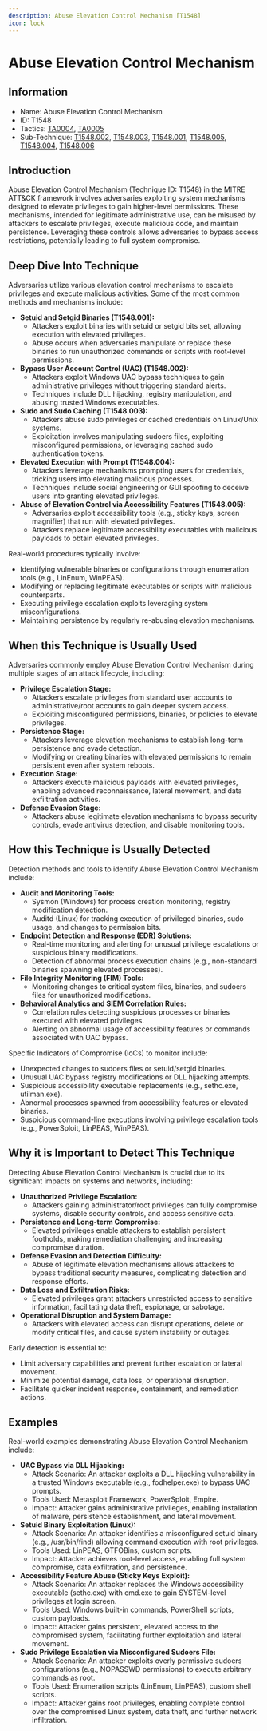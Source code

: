 ```yaml
---
description: Abuse Elevation Control Mechanism [T1548]
icon: lock
---
```


# Abuse Elevation Control Mechanism

## Information

* Name: Abuse Elevation Control Mechanism
* ID: T1548
* Tactics: [TA0004](../../ta0004/), [TA0005](../)
* Sub-Technique: [T1548.002](t1548.002.md), [T1548.003](t1548.003.md), [T1548.001](t1548.001.md), [T1548.005](t1548.005.md), [T1548.004](t1548.004.md), [T1548.006](t1548.006.md)

## Introduction

Abuse Elevation Control Mechanism (Technique ID: T1548) in the MITRE ATT\&CK framework involves adversaries exploiting system mechanisms designed to elevate privileges to gain higher-level permissions. These mechanisms, intended for legitimate administrative use, can be misused by attackers to escalate privileges, execute malicious code, and maintain persistence. Leveraging these controls allows adversaries to bypass access restrictions, potentially leading to full system compromise.

## Deep Dive Into Technique

Adversaries utilize various elevation control mechanisms to escalate privileges and execute malicious activities. Some of the most common methods and mechanisms include:

* **Setuid and Setgid Binaries (T1548.001):**
  * Attackers exploit binaries with setuid or setgid bits set, allowing execution with elevated privileges.
  * Abuse occurs when adversaries manipulate or replace these binaries to run unauthorized commands or scripts with root-level permissions.
* **Bypass User Account Control (UAC) (T1548.002):**
  * Attackers exploit Windows UAC bypass techniques to gain administrative privileges without triggering standard alerts.
  * Techniques include DLL hijacking, registry manipulation, and abusing trusted Windows executables.
* **Sudo and Sudo Caching (T1548.003):**
  * Attackers abuse sudo privileges or cached credentials on Linux/Unix systems.
  * Exploitation involves manipulating sudoers files, exploiting misconfigured permissions, or leveraging cached sudo authentication tokens.
* **Elevated Execution with Prompt (T1548.004):**
  * Attackers leverage mechanisms prompting users for credentials, tricking users into elevating malicious processes.
  * Techniques include social engineering or GUI spoofing to deceive users into granting elevated privileges.
* **Abuse of Elevation Control via Accessibility Features (T1548.005):**
  * Adversaries exploit accessibility tools (e.g., sticky keys, screen magnifier) that run with elevated privileges.
  * Attackers replace legitimate accessibility executables with malicious payloads to obtain elevated privileges.

Real-world procedures typically involve:

* Identifying vulnerable binaries or configurations through enumeration tools (e.g., LinEnum, WinPEAS).
* Modifying or replacing legitimate executables or scripts with malicious counterparts.
* Executing privilege escalation exploits leveraging system misconfigurations.
* Maintaining persistence by regularly re-abusing elevation mechanisms.

## When this Technique is Usually Used

Adversaries commonly employ Abuse Elevation Control Mechanism during multiple stages of an attack lifecycle, including:

* **Privilege Escalation Stage:**
  * Attackers escalate privileges from standard user accounts to administrative/root accounts to gain deeper system access.
  * Exploiting misconfigured permissions, binaries, or policies to elevate privileges.
* **Persistence Stage:**
  * Attackers leverage elevation mechanisms to establish long-term persistence and evade detection.
  * Modifying or creating binaries with elevated permissions to remain persistent even after system reboots.
* **Execution Stage:**
  * Attackers execute malicious payloads with elevated privileges, enabling advanced reconnaissance, lateral movement, and data exfiltration activities.
* **Defense Evasion Stage:**
  * Attackers abuse legitimate elevation mechanisms to bypass security controls, evade antivirus detection, and disable monitoring tools.

## How this Technique is Usually Detected

Detection methods and tools to identify Abuse Elevation Control Mechanism include:

* **Audit and Monitoring Tools:**
  * Sysmon (Windows) for process creation monitoring, registry modification detection.
  * Auditd (Linux) for tracking execution of privileged binaries, sudo usage, and changes to permission bits.
* **Endpoint Detection and Response (EDR) Solutions:**
  * Real-time monitoring and alerting for unusual privilege escalations or suspicious binary modifications.
  * Detection of abnormal process execution chains (e.g., non-standard binaries spawning elevated processes).
* **File Integrity Monitoring (FIM) Tools:**
  * Monitoring changes to critical system files, binaries, and sudoers files for unauthorized modifications.
* **Behavioral Analytics and SIEM Correlation Rules:**
  * Correlation rules detecting suspicious processes or binaries executed with elevated privileges.
  * Alerting on abnormal usage of accessibility features or commands associated with UAC bypass.

Specific Indicators of Compromise (IoCs) to monitor include:

* Unexpected changes to sudoers files or setuid/setgid binaries.
* Unusual UAC bypass registry modifications or DLL hijacking attempts.
* Suspicious accessibility executable replacements (e.g., sethc.exe, utilman.exe).
* Abnormal processes spawned from accessibility features or elevated binaries.
* Suspicious command-line executions involving privilege escalation tools (e.g., PowerSploit, LinPEAS, WinPEAS).

## Why it is Important to Detect This Technique

Detecting Abuse Elevation Control Mechanism is crucial due to its significant impacts on systems and networks, including:

* **Unauthorized Privilege Escalation:**
  * Attackers gaining administrator/root privileges can fully compromise systems, disable security controls, and access sensitive data.
* **Persistence and Long-term Compromise:**
  * Elevated privileges enable attackers to establish persistent footholds, making remediation challenging and increasing compromise duration.
* **Defense Evasion and Detection Difficulty:**
  * Abuse of legitimate elevation mechanisms allows attackers to bypass traditional security measures, complicating detection and response efforts.
* **Data Loss and Exfiltration Risks:**
  * Elevated privileges grant attackers unrestricted access to sensitive information, facilitating data theft, espionage, or sabotage.
* **Operational Disruption and System Damage:**
  * Attackers with elevated access can disrupt operations, delete or modify critical files, and cause system instability or outages.

Early detection is essential to:

* Limit adversary capabilities and prevent further escalation or lateral movement.
* Minimize potential damage, data loss, or operational disruption.
* Facilitate quicker incident response, containment, and remediation actions.

## Examples

Real-world examples demonstrating Abuse Elevation Control Mechanism include:

* **UAC Bypass via DLL Hijacking:**
  * Attack Scenario: An attacker exploits a DLL hijacking vulnerability in a trusted Windows executable (e.g., fodhelper.exe) to bypass UAC prompts.
  * Tools Used: Metasploit Framework, PowerSploit, Empire.
  * Impact: Attacker gains administrative privileges, enabling installation of malware, persistence establishment, and lateral movement.
* **Setuid Binary Exploitation (Linux):**
  * Attack Scenario: An attacker identifies a misconfigured setuid binary (e.g., /usr/bin/find) allowing command execution with root privileges.
  * Tools Used: LinPEAS, GTFOBins, custom scripts.
  * Impact: Attacker achieves root-level access, enabling full system compromise, data exfiltration, and persistence.
* **Accessibility Feature Abuse (Sticky Keys Exploit):**
  * Attack Scenario: An attacker replaces the Windows accessibility executable (sethc.exe) with cmd.exe to gain SYSTEM-level privileges at login screen.
  * Tools Used: Windows built-in commands, PowerShell scripts, custom payloads.
  * Impact: Attacker gains persistent, elevated access to the compromised system, facilitating further exploitation and lateral movement.
* **Sudo Privilege Escalation via Misconfigured Sudoers File:**
  * Attack Scenario: An attacker exploits overly permissive sudoers configurations (e.g., NOPASSWD permissions) to execute arbitrary commands as root.
  * Tools Used: Enumeration scripts (LinEnum, LinPEAS), custom shell scripts.
  * Impact: Attacker gains root privileges, enabling complete control over the compromised Linux system, data theft, and further network infiltration.
